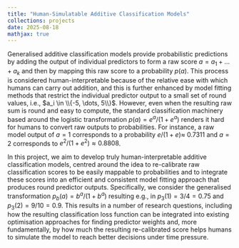 ```yaml
---
title: "Human-Simulatable Additive Classification Models"
collections: projects
date: 2025-08-18
mathjax: true
---
```


Generalised additive classification models provide probabilistic predictions by adding the output of individual predictors to form a raw score $a=a_1+\dots+a_k$ and then by mapping this raw score to a probability $p(a)$. This process is considered human-interpretable because of the relative ease with which humans can carry out addition, and this is further enhanced by model fitting methods that restrict the individual predictor output to a small set of round values, i.e., $a_i \in \\{-5, \dots, 5\\}$. However, even when the resulting raw sum is round and easy to compute, the standard classification machinery based around the logistic transformation $p(a)=e^a/(1+e^a)$ renders it hard for humans to convert raw outputs to probabilities. For instance, a raw model output of $a=1$ corresponds to a probability $e/(1+e) \approx$ 0.7311 and $a=2$ corresponds to $e^2/(1+e^2)\approx 0.8808$.

In this project, we aim to develop truly human-interpretable additive classification models, centred around the idea to re-calibrate raw classification scores to be easily mappable to probabilities and to integrate these scores into an efficient and consistent model fitting approach that produces round predictor outputs. Specifically, we consider the generalised transformation $p_b(a)=b^a/(1+b^a)$ resulting e.g., in $p_3(1) = 3/4 = 0.75$ and $p_3(2) = 9/10=0.9$. This results in a number of research questions, including how the resulting classification loss function can be integrated into existing optimisation approaches for finding predictor weights and, more fundamentally, by how much the resulting re-calibrated score helps humans to simulate the model to reach better decisions under time pressure.
